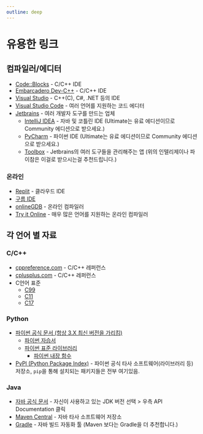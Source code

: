 ```yaml
---
outline: deep
---
```


# 유용한 링크

## 컴파일러/에디터

- [Code::Blocks](https://www.codeblocks.org/) - C/C++ IDE
- [Embarcadero Dev-C++](https://www.embarcadero.com/free-tools/dev-cpp) - C/C++ IDE
- [Visual Studio](https://visualstudio.microsoft.com/ko/) - C++(C), C#, .NET 등의 IDE
- [Visual Studio Code](https://code.visualstudio.com/) - 여러 언어를 지원하는 코드 에디터
- [Jetbrains](https://www.jetbrains.com/) - 여러 개발자 도구를 만드는 업체
  - [IntelliJ IDEA](https://www.jetbrains.com/idea/) - 자바 및 코틀린 IDE (Ultimate는 유료 에디션이므로 Community 에디션으로 받으세요.)
  - [PyCharm](https://www.jetbrains.com/pycharm/) - 파이썬 IDE (Ultimate는 유료 에디션이므로 Community 에디션으로 받으세요.)
  - [Toolbox](https://www.jetbrains.com/toolbox-app/) - Jetbrains의 여러 도구들을 관리해주는 앱 (위의 인텔리제이나 파이참은 이걸로 받으시는걸 추천드립니다.)

### 온라인

- [Replit](https://replit.com/) - 클라우드 IDE
- [구름 IDE](https://ide.goorm.io/)
- [onlineGDB](https://www.onlinegdb.com/) - 온라인 컴파일러
- [Try it Online](https://tio.run/#) - 매우 많은 언어를 지원하는 온라인 컴파일러

## 각 언어 별 자료

### C/C++

- [cppreference.com](https://en.cppreference.com/w/) - C/C++ 레퍼런스
- [cplusplus.com](https://cplusplus.com/) - C/C++ 레퍼런스
- C언어 표준
  - [C99](https://www.open-std.org/jtc1/sc22/wg14/www/docs/n1256.pdf)
  - [C11](https://www.open-std.org/jtc1/sc22/wg14/www/docs/n1570.pdf)
  - [C17](https://web.archive.org/web/20181230041359if_/http://www.open-std.org/jtc1/sc22/wg14/www/abq/c17_updated_proposed_fdis.pdf)

### Python

- [파이썬 공식 문서 (항상 3.X 최신 버전을 가리킴)](https://docs.python.org/ko/3/)
  - [파이썬 자습서](https://docs.python.org/ko/3/tutorial/index.html)
  - [파이썬 표준 라이브러리](https://docs.python.org/ko/3/library/index.html)
    - [파이썬 내장 함수](https://docs.python.org/ko/3/library/functions.html)
- [PyPI (Python Package Index)](https://pypi.org/) - 파이썬 공식 타사 소프트웨어(라이브러리 등) 저장소, `pip`을 통해 설치되는 패키지들은 전부 여기있음.

### Java

- [자바 공식 문서](https://docs.oracle.com/en/java/javase/index.html) - 자신이 사용하고 있는 JDK 버전 선택 > 우측 API Documentation 클릭
- [Maven Central](https://central.sonatype.com/) - 자바 타사 소프트웨어 저장소
- [Gradle](https://gradle.org/) - 자바 빌드 자동화 툴 (Maven 보다는 Gradle을 더 추천합니다.)
